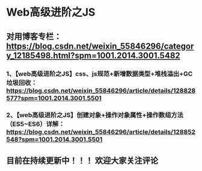 # Web高级进阶之JS
## 对用博客专栏：https://blog.csdn.net/weixin_55846296/category_12185498.html?spm=1001.2014.3001.5482
### 1、【web高级进阶之JS】css、js规范+新增数据类型+堆栈溢出+GC垃圾回收：https://blog.csdn.net/weixin_55846296/article/details/128828577?spm=1001.2014.3001.5501
### 2、【web高级进阶之JS】创建对象+操作对象属性+操作数组方法（ES5~ES6）详解：https://blog.csdn.net/weixin_55846296/article/details/128852548?spm=1001.2014.3001.5501
## 目前在持续更新中！！！ 欢迎大家关注评论
